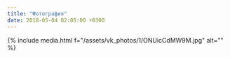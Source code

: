 ```yaml
---
title: "Фотография"
date: 2018-05-04 02:05:00 +0300
---
```



{% include media.html f="/assets/vk_photos/1/ONUicCdMW9M.jpg" alt="" %}
